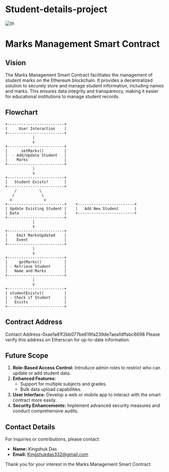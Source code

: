 # Student-details-project

![th](https://github.com/user-attachments/assets/9bb9f0e4-891f-4a2f-9e5c-7b85ffc0ae0f)


# Marks Management Smart Contract

## Vision

The Marks Management Smart Contract facilitates the management of student marks on the Ethereum blockchain. It provides a decentralized solution to securely store and manage student information, including names and marks. This ensures data integrity and transparency, making it easier for educational institutions to manage student records.

## Flowchart

```
+-------------------------+
|     User Interaction    |
+-------------------------+
            |
            v
+-------------------------+
|      setMarks()         |
|  - Add/Update Student   |
|    Marks                |
+-------------------------+
            |
            v
+-------------------------+
|   Student Exists?       |
+-------------------------+
    /          \
   /            \
  v              v
+-------------------------+    +-------------------------+
| Update Existing Student |    |   Add New Student       |
| Data                    |    +-------------------------+
+-------------------------+
            |
            v
+-------------------------+
|    Emit MarksUpdated    |
|    Event                |
+-------------------------+
            |
            v
+-------------------------+
|     getMarks()          |
| - Retrieve Student      |
|   Name and Marks        |
+-------------------------+
            |
            v
+-------------------------+
| studentExists()         |
| - Check if Student      |
|   Exists                |
+-------------------------+
```

## Contract Address

Contact Address-0xae1a81f2bb077be619fa239de7aeafdffabc6698
Please verify this address on Etherscan for up-to-date information.

## Future Scope

1. **Role-Based Access Control:** Introduce admin roles to restrict who can update or add student data.
2. **Enhanced Features:**
   - Support for multiple subjects and grades.
   - Bulk data upload capabilities.
3. **User Interface:** Develop a web or mobile app to interact with the smart contract more easily.
4. **Security Enhancements:** Implement advanced security measures and conduct comprehensive audits.

## Contact Details

For inquiries or contributions, please contact:

- **Name:** Kingshuk Das
- **Email:** Kingshukdas332@gmail.com


Thank you for your interest in the Marks Management Smart Contract
